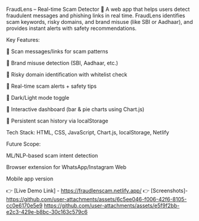 FraudLens – Real-time Scam Detector
🚀 A web app that helps users detect fraudulent messages and phishing links in real time. FraudLens identifies scam keywords, risky domains, and brand misuse (like SBI or Aadhaar), and provides instant alerts with safety recommendations.

Key Features:

🔹 Scan messages/links for scam patterns

🔹 Brand misuse detection (SBI, Aadhaar, etc.)

🔹 Risky domain identification with whitelist check

🔹 Real-time scam alerts + safety tips

🔹 Dark/Light mode toggle

🔹 Interactive dashboard (bar & pie charts using Chart.js)

🔹 Persistent scan history via localStorage

Tech Stack: HTML, CSS, JavaScript, Chart.js, localStorage, Netlify

Future Scope:

ML/NLP-based scam intent detection

Browser extension for WhatsApp/Instagram Web

Mobile app version

👉 [Live Demo Link] - https://fraudlenscam.netlify.app/
👉 [Screenshots]- https://github.com/user-attachments/assets/6c5ee046-f006-42f6-8105-cc0e6170e5e9 
                  https://github.com/user-attachments/assets/e5f9f2bb-e2c3-429e-b8bc-30c163c579c6
